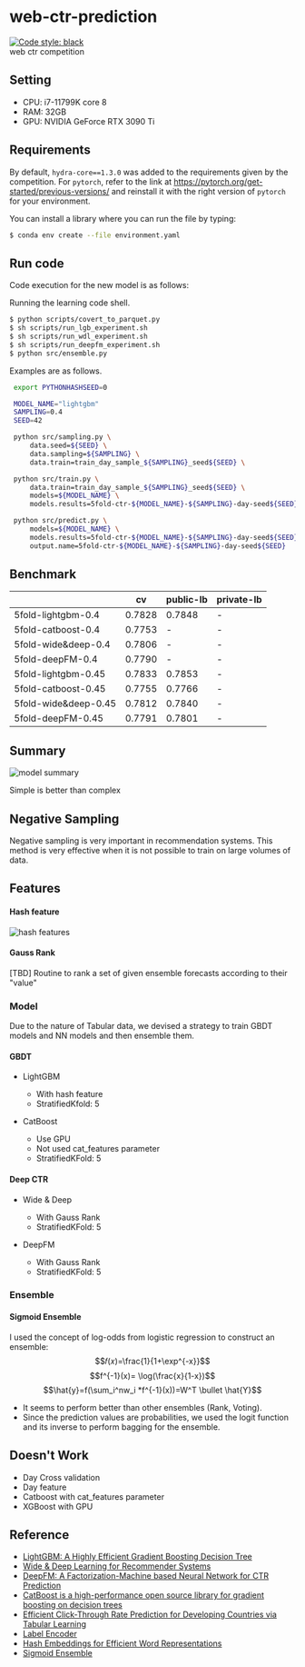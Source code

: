 # web-ctr-prediction
[![Code style: black](https://img.shields.io/badge/code%20style-black-000000.svg)](https://github.com/psf/black)  
web ctr competition

## Setting
- CPU: i7-11799K core 8
- RAM: 32GB
- GPU: NVIDIA GeForce RTX 3090 Ti


## Requirements

By default, `hydra-core==1.3.0` was added to the requirements given by the competition.
For `pytorch`, refer to the link at https://pytorch.org/get-started/previous-versions/ and reinstall it with the right version of `pytorch` for your environment.

You can install a library where you can run the file by typing:

```sh
$ conda env create --file environment.yaml
```

## Run code

Code execution for the new model is as follows:

Running the learning code shell.

   ```sh
   $ python scripts/covert_to_parquet.py
   $ sh scripts/run_lgb_experiment.sh
   $ sh scripts/run_wdl_experiment.sh
   $ sh scripts/run_deepfm_experiment.sh
   $ python src/ensemble.py
   ```

   Examples are as follows.

   ```sh
    export PYTHONHASHSEED=0

    MODEL_NAME="lightgbm"
    SAMPLING=0.4
    SEED=42

    python src/sampling.py \
        data.seed=${SEED} \
        data.sampling=${SAMPLING} \
        data.train=train_day_sample_${SAMPLING}_seed${SEED} \

    python src/train.py \
        data.train=train_day_sample_${SAMPLING}_seed${SEED} \
        models=${MODEL_NAME} \
        models.results=5fold-ctr-${MODEL_NAME}-${SAMPLING}-day-seed${SEED}

    python src/predict.py \
        models=${MODEL_NAME} \
        models.results=5fold-ctr-${MODEL_NAME}-${SAMPLING}-day-seed${SEED} \
        output.name=5fold-ctr-${MODEL_NAME}-${SAMPLING}-day-seed${SEED}
   ```


## Benchmark
||cv|public-lb|private-lb|
|-----|--|---------|----------|
|5fold-lightgbm-0.4|0.7828|0.7848|-|
|5fold-catboost-0.4|0.7753|-|-|
|5fold-wide&deep-0.4|0.7806|-|-|
|5fold-deepFM-0.4|0.7790|-|-|
|5fold-lightgbm-0.45|0.7833|0.7853|-|
|5fold-catboost-0.45|0.7755|0.7766|-|
|5fold-wide&deep-0.45|0.7812|0.7840|-|
|5fold-deepFM-0.45|0.7791|0.7801|-|


## Summary
![model summary](https://github.com/ds-wook/web-ctr-prediction/assets/46340424/e0d915dd-fad1-4bc9-959b-90025c15043e)

Simple is better than complex

## Negative Sampling
Negative sampling is very important in recommendation systems. This method is very effective when it is not possible to train on large volumes of data.

## Features
#### Hash feature
![hash features](https://github.com/ds-wook/web-ctr-prediction/assets/46340424/0d7826bb-7754-4c46-b668-3bb44fbd595c)


#### Gauss Rank
[TBD]
Routine to rank a set of given ensemble forecasts according to their "value"

### Model
Due to the nature of Tabular data, we devised a strategy to train GBDT models and NN models and then ensemble them.

#### GBDT
+ LightGBM
    + With hash feature
    + StratifiedKfold: 5

+ CatBoost
    + Use GPU
    + Not used cat_features parameter
    + StratifiedKFold: 5

#### Deep CTR
+ Wide & Deep
    + With Gauss Rank
    + StratifiedKFold: 5  

+ DeepFM
    + With Gauss Rank
    + StratifiedKFold: 5

### Ensemble
#### Sigmoid Ensemble 
I used the concept of log-odds from logistic regression to construct an ensemble:
$$𝑓(𝑥)=\frac{1}{1+\exp^{-x}}$$
$$f^{-1}(x)= \log(\frac{x}{1-x})$$
$$\hat{y}=f(\sum_i^nw_i *f^{-1}(x))=W^T \bullet \hat{Y}$$

+ It seems to perform better than other ensembles (Rank, Voting).
+ Since the prediction values are probabilities, we used the logit function and its inverse to perform bagging for the ensemble.


## Doesn't Work
+ Day Cross validation
+ Day feature
+ Catboost with cat_features parameter
+ XGBoost with GPU


## Reference
+ [LightGBM: A Highly Efficient Gradient Boosting Decision Tree](https://lightgbm.readthedocs.io/en/stable/)
+ [Wide & Deep Learning for Recommender Systems](https://arxiv.org/pdf/1606.07792)
+ [DeepFM: A Factorization-Machine based Neural Network for CTR Prediction](https://arxiv.org/pdf/1703.04247)
+ [CatBoost is a high-performance open source library for gradient boosting on decision trees](https://catboost.ai/)
+ [Efficient Click-Through Rate Prediction for Developing Countries via Tabular Learning](https://arxiv.org/pdf/2104.07553)
+ [Label Encoder](https://github.com/jeongyoonlee/Kaggler/blob/master/kaggler/preprocessing/categorical.py)
+ [Hash Embeddings for Efficient Word Representations](https://proceedings.neurips.cc/paper/2017/file/f0f6ba4b5e0000340312d33c212c3ae8-Paper.pdf)
+ [Sigmoid Ensemble](https://www.kaggle.com/competitions/amex-default-prediction/discussion/329103)
